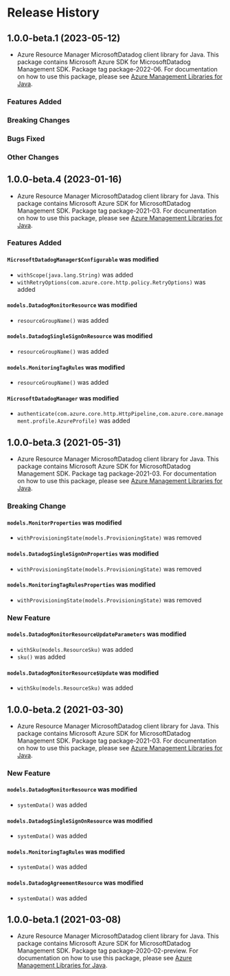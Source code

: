# Release History

## 1.0.0-beta.1 (2023-05-12)

- Azure Resource Manager MicrosoftDatadog client library for Java. This package contains Microsoft Azure SDK for MicrosoftDatadog Management SDK.  Package tag package-2022-06. For documentation on how to use this package, please see [Azure Management Libraries for Java](https://aka.ms/azsdk/java/mgmt).

### Features Added

### Breaking Changes

### Bugs Fixed

### Other Changes

## 1.0.0-beta.4 (2023-01-16)

- Azure Resource Manager MicrosoftDatadog client library for Java. This package contains Microsoft Azure SDK for MicrosoftDatadog Management SDK.  Package tag package-2021-03. For documentation on how to use this package, please see [Azure Management Libraries for Java](https://aka.ms/azsdk/java/mgmt).

### Features Added

#### `MicrosoftDatadogManager$Configurable` was modified

* `withScope(java.lang.String)` was added
* `withRetryOptions(com.azure.core.http.policy.RetryOptions)` was added

#### `models.DatadogMonitorResource` was modified

* `resourceGroupName()` was added

#### `models.DatadogSingleSignOnResource` was modified

* `resourceGroupName()` was added

#### `models.MonitoringTagRules` was modified

* `resourceGroupName()` was added

#### `MicrosoftDatadogManager` was modified

* `authenticate(com.azure.core.http.HttpPipeline,com.azure.core.management.profile.AzureProfile)` was added

## 1.0.0-beta.3 (2021-05-31)

- Azure Resource Manager MicrosoftDatadog client library for Java. This package contains Microsoft Azure SDK for MicrosoftDatadog Management SDK.  Package tag package-2021-03. For documentation on how to use this package, please see [Azure Management Libraries for Java](https://aka.ms/azsdk/java/mgmt).

### Breaking Change

#### `models.MonitorProperties` was modified

* `withProvisioningState(models.ProvisioningState)` was removed

#### `models.DatadogSingleSignOnProperties` was modified

* `withProvisioningState(models.ProvisioningState)` was removed

#### `models.MonitoringTagRulesProperties` was modified

* `withProvisioningState(models.ProvisioningState)` was removed

### New Feature

#### `models.DatadogMonitorResourceUpdateParameters` was modified

* `withSku(models.ResourceSku)` was added
* `sku()` was added

#### `models.DatadogMonitorResource$Update` was modified

* `withSku(models.ResourceSku)` was added

## 1.0.0-beta.2 (2021-03-30)

- Azure Resource Manager MicrosoftDatadog client library for Java. This package contains Microsoft Azure SDK for MicrosoftDatadog Management SDK.  Package tag package-2021-03. For documentation on how to use this package, please see [Azure Management Libraries for Java](https://aka.ms/azsdk/java/mgmt).

### New Feature

#### `models.DatadogMonitorResource` was modified

* `systemData()` was added

#### `models.DatadogSingleSignOnResource` was modified

* `systemData()` was added

#### `models.MonitoringTagRules` was modified

* `systemData()` was added

#### `models.DatadogAgreementResource` was modified

* `systemData()` was added

## 1.0.0-beta.1 (2021-03-08)

- Azure Resource Manager MicrosoftDatadog client library for Java. This package contains Microsoft Azure SDK for MicrosoftDatadog Management SDK.  Package tag package-2020-02-preview. For documentation on how to use this package, please see [Azure Management Libraries for Java](https://aka.ms/azsdk/java/mgmt).

